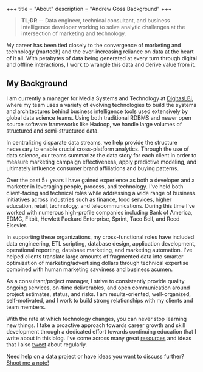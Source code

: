 +++
title = "About"
description = "Andrew Goss Background"
+++
> <b>TL;DR</b> -- Data engineer, technical consultant, and business intelligence developer working to solve analytic challenges at the intersection of marketing and technology.

My career has been tied closely to the convergence of marketing and technology (martech) and the ever-increasing reliance on data at the heart of it all. With petabytes of data being generated at every turn through digital and offline interactions, I work to wrangle this data and derive value from it.

## My Background

I am currently a manager for Media Systems and Technology at <a href="http://www.digitaslbi.com/us" target="_blank">DigitasLBi</a>, where my team uses a variety of evolving technologies to build the systems and architectures behind business intelligence tools used extensively by global data science teams. Using both traditional RDBMS and newer open source software frameworks like Hadoop, we handle large volumes of structured and semi-structured data. 

In centralizing disparate data streams, we help provide the structure necessary to enable crucial cross-platform analytics. Through the use of data science, our teams summarize the data story for each client in order to measure marketing campaign effectiveness, apply predictive modeling, and ultimately influence consumer brand affiliations and buying patterns.

Over the past 5+ years I have gained experience as both a developer and a marketer in leveraging people, process, and technology. I've held both client-facing and technical roles while addressing a wide range of business initiatives across industries such as finance, food services, higher education, retail, technology, and telecommunications. During this time I've worked with numerous high-profile companies including Bank of America, EDMC, Fitbit, Hewlett Packard Enterprise, Sprint, Taco Bell, and Reed Elsevier.

In supporting these organizations, my cross-functional roles have included data engineering, ETL scripting, database design, application development, operational reporting, database marketing, and marketing automation. I've helped clients translate large amounts of fragmented data into smarter optimization of marketing/advertising dollars through technical expertise combined with human marketing savviness and business acumen. 

As a consultant/project manager, I strive to consistently provide quality ongoing services, on-time deliverables, and open communication around project estimates, status, and risks. I am results-oriented, well-organized, self-motivated, and I work to build strong relationships with my clients and team members.

With the rate at which technology changes, you can never stop learning new things. I take a proactive approach towards career growth and skill development through a dedicated effort towards continuing education that I write about in this blog. I've come across many great <a href="/resources">resources</a> and ideas that I also <a href="https://twitter.com/andrewrgoss" target="_blank">tweet</a> about regularly.

Need help on a data project or have ideas you want to discuss further? <a href="mailto:andrewrgoss@gmail.com">Shoot me a note!</a>